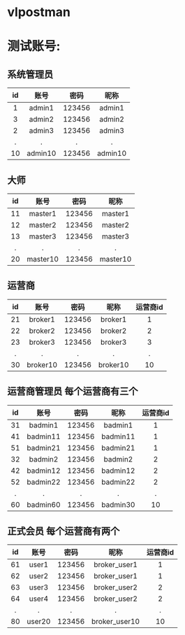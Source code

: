 # vlpostman

# 测试账号:

## 系统管理员  

   id   |    账号    |     密码   |   昵称  
   :-: | :-: | :-:  |:-:   
   1   |   admin1   |     123456 |  admin1  
   3   |   admin2   |     123456 |  admin2  
   2   |   admin3   |     123456 |  admin3  
   .   |   .        |       .    |    .          
   10  |  admin10   |     123456 |  admin10  

## 大师  
   id  |  账号       |  密码    |      昵称  
   :-: | :-: | :-:  | :-:   
   11  |  master1   |  123456  |    master1  
   12  |  master2   |  123456  |    master2        
   13  |  master3   |  123456  |    master3        
    .  |     .      |     .    |       .            
   20  |  master10  |  123456  |    master10        
   
## 运营商  

   id  |    账号     |    密码    |   昵称    |   运营商id       
   :-: | :-: | :-: | :-: | :-:   
   21  |   broker1  |   123456   | broker1  |     1  
   22  |   broker2  |   123456   | broker2  |     2      
   23  |   broker3  |   123456   | broker3  |     3      
    .  |      .     |      .     |   .      |     .        
   30  |   broker10 |   123456   | broker10 |    10     

## 运营商管理员  每个运营商有三个
   id   |    账号      |    密码   |   昵称     |   运营商id        
   :-: | :-: | :-: | :-: | :-:  
   31   |   badmin1   |   123456 |   badmin1  |        1      
   41   |   badmin11  |   123456 |   badmin11 |        1    
   51   |   badmin21  |   123456 |   badmin21 |        1     
   32   |   badmin2   |   123456 |   badmin2  |        2    
   42   |   badmin12  |   123456 |   badmin12 |        2    
   52   |   badmin22  |   123456 |   badmin22 |        2    
   .    |      .      |      .   |    .       |        .        
   60   |   badmin60  |   123456 |   badmin30 |       10    
     
## 正式会员    每个运营商有两个
   id   |   账号       |   密码    |   昵称      |    运营商id        
   :-: | :-: | :-: | :-: | :-:  
   61   |  user1      |  123456   |  broker_user1  |   1      
   62   |  user2      |  123456   |  broker_user1  |   1    
   63   |  user3      |  123456   |  broker_user2  |   2    
   64   |  user4      |  123456   |  broker_user2  |   2    
    .   |   .         |     .     |       .        |   .    
   80   |  user20     |  123456   |  broker_user10 |   10     
    
